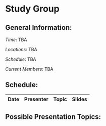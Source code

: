 # Study Group

## General Information:

*Time*: TBA

*Locations*: TBA

*Schedule*: TBA

*Current Members:* TBA
## Schedule:

| Date | Presenter | Topic |Slides|
|------|-----------|-------|---|


## Possible Presentation Topics: 
